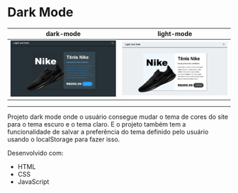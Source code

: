 # Dark Mode

|dark-mode|light-mode|
|---|---|
|![dark-mode](assets/img/layout.png)  | ![light-mode](assets/img/layout2.png)

---

Projeto dark mode onde o usuário consegue mudar o tema de cores do site para o tema escuro e o tema claro. E o projeto também tem a funcionalidade de salvar a preferência do tema definido pelo usuário usando o localStorage para fazer isso.

Desenvolvido com:

- HTML
- CSS
- JavaScript